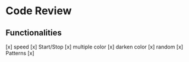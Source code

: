 # Code Review
## Functionalities

[x] speed
[x] Start/Stop
[x] multiple color
[x] darken color
[x] random
[x] Patterns
[x] 
